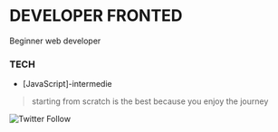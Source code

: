 # DEVELOPER FRONTED
Beginner web developer
### TECH
* [JavaScript]-intermedie
>starting from scratch is the best because you enjoy the journey



![Twitter Follow](https://img.shields.io/twitter/follow/JoaquinCc11?label=Seguir&style=social)
